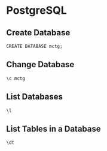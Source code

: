 # PostgreSQL 

## Create Database
```
CREATE DATABASE mctg;
```
## Change Database
```
\c mctg
```
## List Databases
```
\l
```
## List Tables in a Database

```
\dt
```
##